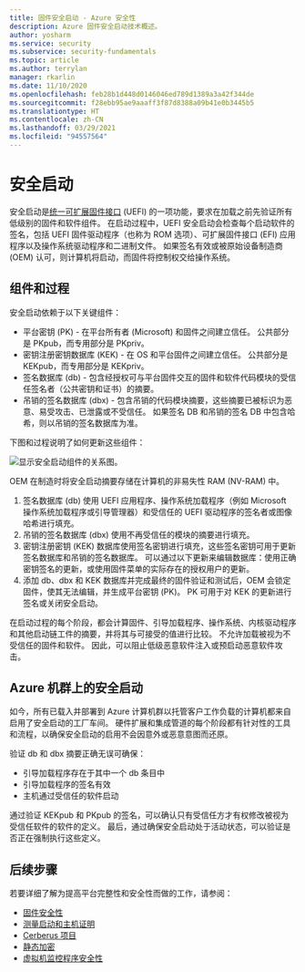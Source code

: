 ```yaml
---
title: 固件安全启动 - Azure 安全性
description: Azure 固件安全启动技术概述。
author: yosharm
ms.service: security
ms.subservice: security-fundamentals
ms.topic: article
ms.author: terrylan
manager: rkarlin
ms.date: 11/10/2020
ms.openlocfilehash: feb28b1d448d0146046ed789d1389a3a42f344de
ms.sourcegitcommit: f28ebb95ae9aaaff3f87d8388a09b41e0b3445b5
ms.translationtype: HT
ms.contentlocale: zh-CN
ms.lasthandoff: 03/29/2021
ms.locfileid: "94557564"
---
```

# <a name="secure-boot"></a>安全启动

安全启动是[统一可扩展固件接口](https://en.wikipedia.org/wiki/Unified_Extensible_Firmware_Interface) (UEFI) 的一项功能，要求在加载之前先验证所有低级别的固件和软件组件。 在启动过程中，UEFI 安全启动会检查每个启动软件的签名，包括 UEFI 固件驱动程序（也称为 ROM 选项）、可扩展固件接口 (EFI) 应用程序以及操作系统驱动程序和二进制文件。 如果签名有效或被原始设备制造商 (OEM) 认可，则计算机将启动，而固件将控制权交给操作系统。

## <a name="components-and-process"></a>组件和过程

安全启动依赖于以下关键组件：

- 平台密钥 (PK) - 在平台所有者 (Microsoft) 和固件之间建立信任。 公共部分是 PKpub，而专用部分是 PKpriv。
- 密钥注册密钥数据库 (KEK) - 在 OS 和平台固件之间建立信任。 公共部分是 KEKpub，而专用部分是 KEKpriv。
- 签名数据库 (db) - 包含经授权可与平台固件交互的固件和软件代码模块的受信任签名者（公共密钥和证书）的摘要。
- 吊销的签名数据库 (dbx) - 包含吊销的代码模块摘要，这些摘要已被标识为恶意、易受攻击、已泄露或不受信任。 如果签名 DB 和吊销的签名 DB 中包含哈希，则以吊销的签名数据库为准。

下图和过程说明了如何更新这些组件：

![显示安全启动组件的关系图。](./media/secure-boot/secure-boot.png)

OEM 在制造时将安全启动摘要存储在计算机的非易失性 RAM (NV-RAM) 中。

1. 签名数据库 (db) 使用 UEFI 应用程序、操作系统加载程序（例如 Microsoft 操作系统加载程序或引导管理器）和受信任的 UEFI 驱动程序的签名者或图像哈希进行填充。
2. 吊销的签名数据库 (dbx) 使用不再受信任的模块的摘要进行填充。
3. 密钥注册密钥 (KEK) 数据库使用签名密钥进行填充，这些签名密钥可用于更新签名数据库和吊销的签名数据库。 可以通过以下更新来编辑数据库：使用正确密钥签名的更新，或使用固件菜单的实际存在的授权用户的更新。
4. 添加 db、dbx 和 KEK 数据库并完成最终的固件验证和测试后，OEM 会锁定固件，使其无法编辑，并生成平台密钥 (PK)。 PK 可用于对 KEK 的更新进行签名或关闭安全启动。

在启动过程的每个阶段，都会计算固件、引导加载程序、操作系统、内核驱动程序和其他启动链工件的摘要，并将其与可接受的值进行比较。 不允许加载被视为不受信任的固件和软件。 因此，可以阻止低级恶意软件注入或预启动恶意软件攻击。

## <a name="secure-boot-on-the-azure-fleet"></a>Azure 机群上的安全启动
如今，所有已载入并部署到 Azure 计算机群以托管客户工作负载的计算机都来自启用了安全启动的工厂车间。 硬件扩展和集成管道的每个阶段都有针对性的工具和流程，以确保安全启动的启用不会因意外或恶意意图而还原。

验证 db 和 dbx 摘要正确无误可确保：

- 引导加载程序存在于其中一个 db 条目中
- 引导加载程序的签名有效
- 主机通过受信任的软件启动

 通过验证 KEKpub 和 PKpub 的签名，可以确认只有受信任方才有权修改被视为受信任软件的软件的定义。 最后，通过确保安全启动处于活动状态，可以验证是否正在强制执行这些定义。

## <a name="next-steps"></a>后续步骤
若要详细了解为提高平台完整性和安全性而做的工作，请参阅：

- [固件安全性](firmware.md)
- [测量启动和主机证明](measured-boot-host-attestation.md)
- [Cerberus 项目](project-cerberus.md)
- [静态加密](encryption-atrest.md)
- [虚拟机监控程序安全性](hypervisor.md)
